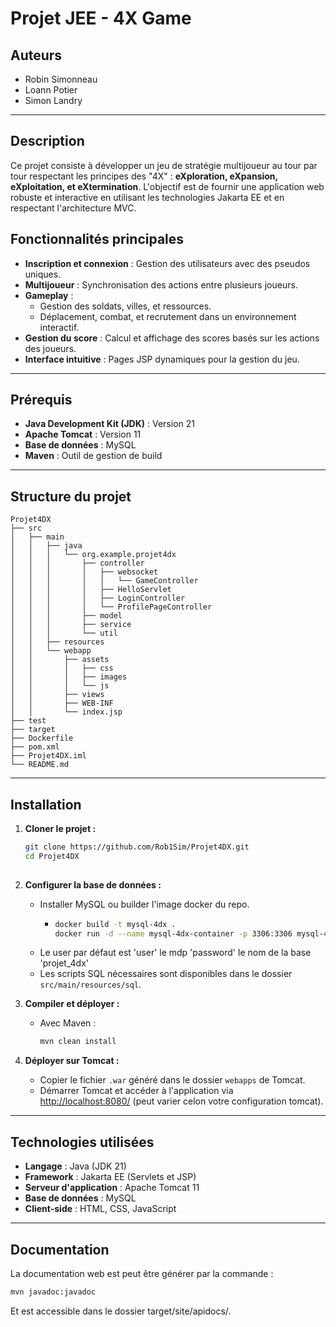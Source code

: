 
# **Projet JEE - 4X Game**
## **Auteurs**
- Robin Simonneau
- Loann Potier
- Simon Landry

---
## **Description**
Ce projet consiste à développer un jeu de stratégie multijoueur au tour par tour respectant les principes des "4X" : **eXploration, eXpansion, eXploitation, et eXtermination**. L'objectif est de fournir une application web robuste et interactive en utilisant les technologies Jakarta EE et en respectant l'architecture MVC.

## **Fonctionnalités principales**
- **Inscription et connexion** : Gestion des utilisateurs avec des pseudos uniques.
- **Multijoueur** : Synchronisation des actions entre plusieurs joueurs.
- **Gameplay** :
  - Gestion des soldats, villes, et ressources.
  - Déplacement, combat, et recrutement dans un environnement interactif.
- **Gestion du score** : Calcul et affichage des scores basés sur les actions des joueurs.
- **Interface intuitive** : Pages JSP dynamiques pour la gestion du jeu.

---

## **Prérequis**
- **Java Development Kit (JDK)** : Version 21
- **Apache Tomcat** : Version 11
- **Base de données** : MySQL
- **Maven** : Outil de gestion de build

---

## **Structure du projet**
```plaintext
Projet4DX
├── src
│   ├── main
│   │   ├── java
│   │   │   └── org.example.projet4dx
│   │   │       ├── controller
│   │   │       │   ├── websocket
│   │   │       │   │   └── GameController
│   │   │       │   ├── HelloServlet
│   │   │       │   ├── LoginController
│   │   │       │   └── ProfilePageController
│   │   │       ├── model
│   │   │       ├── service
│   │   │       └── util
│   │   ├── resources
│   │   └── webapp
│   │       ├── assets
│   │       │   ├── css
│   │       │   ├── images
│   │       │   └── js
│   │       ├── views
│   │       ├── WEB-INF
│   │       └── index.jsp
├── test
├── target
├── Dockerfile
├── pom.xml
├── Projet4DX.iml
└── README.md
```

---

## **Installation**
1. **Cloner le projet :**
   ```bash
   git clone https://github.com/Rob1Sim/Projet4DX.git
   cd Projet4DX
  

2. **Configurer la base de données :**
   - Installer MySQL ou builder l'image docker du repo.
     - ```bash 
       docker build -t mysql-4dx . 
       docker run -d --name mysql-4dx-container -p 3306:3306 mysql-4dx
       ```
   - Le user par défaut est 'user' le mdp 'password' le nom de la base 'projet_4dx'
   - Les scripts SQL nécessaires sont disponibles dans le dossier `src/main/resources/sql`.



3. **Compiler et déployer :**
   - Avec Maven :
     ```bash
     mvn clean install
     ```

4. **Déployer sur Tomcat :**
   - Copier le fichier `.war` généré dans le dossier `webapps` de Tomcat.
   - Démarrer Tomcat et accéder à l'application via [http://localhost:8080/](http://localhost:8080/) (peut varier celon votre configuration tomcat).

---

## **Technologies utilisées**
- **Langage** : Java (JDK 21)
- **Framework** : Jakarta EE (Servlets et JSP)
- **Serveur d'application** : Apache Tomcat 11
- **Base de données** : MySQL
- **Client-side** : HTML, CSS, JavaScript

---
## **Documentation**
La documentation web est peut être générer par la commande :
```bash
mvn javadoc:javadoc
```
Et est accessible dans le dossier target/site/apidocs/.





